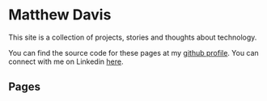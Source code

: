 # Matthew Davis

This site is a collection of projects, stories and thoughts about technology.

You can find the source code for these pages at my [github profile](https://github.com/mlda065/).
You can connect with me on Linkedin [here](https://www.linkedin.com/in/engineerdavis/).

## Pages
